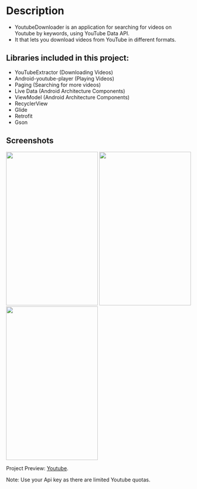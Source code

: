 # Description

- YoutubeDownloader is an application for searching for videos on Youtube by keywords, using YouTube Data API.
- It that lets you download videos from YouTube in different formats.

## Libraries included in this project:

- YouTubeExtractor (Downloading Videos)
- Android-youtube-player (Playing Videos)
- Paging (Searching for more videos)
- Live Data (Android Architecture Components)
- ViewModel (Android Architecture Components)
- RecyclerView
- Glide
- Retrofit
- Gson

## Screenshots
 <img src="https://i.imgur.com/8vARfhm.png" width="250" height="418">  <img src="https://i.imgur.com/i7i7nx6.png" width="250" height="418">  <img src="https://i.imgur.com/qPCfOLs.png" width="250" height="418">  

Project Preview: [Youtube](https://youtu.be/EQcU-VcBVmI).


Note: Use your Api key as there are limited Youtube quotas.
